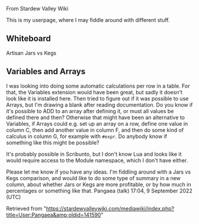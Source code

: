 From Stardew Valley Wiki

This is my userpage, where I may fiddle around with different stuff.

## Whiteboard

Artisan Jars vs Kegs

## Variables and Arrays

I was looking into doing some automatic calculations per row in a table. For that, the Variables extension would have been great, but sadly it doesn't look like it is installed here. Then tried to figure out if it was possible to use Arrays, but I'm drawing a blank after reading documentation. Do you know if it's possible to ADD to an array after defining it, or must all values be defined there and then? Otherwise that might have been an alternative to Variables, if Arrays could e.g. set up an array on a row, define one value in column C, then add another value in column F, and then do some kind of calculus in column G, for example with `#expr`. Do anybody know if something like this might be possible?

It's probably possible in Scribunto, but I don't know Lua and looks like it would require access to the Module namespace, which I don't have either.

Please let me know if you have any ideas. I'm fiddling around with a Jars vs Kegs comparison, and would like to do some type of summary in a new column, about whether Jars or Kegs are more profitable, or by how much in percentages or something like that. Pangaea (talk) 17:04, 9 September 2022 (UTC)

Retrieved from "https://stardewvalleywiki.com/mediawiki/index.php?title=User:Pangaea&amp;oldid=141590"